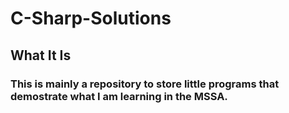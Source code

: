 # C-Sharp-Solutions 
## What It Is
### This is mainly a repository to store little programs that demostrate what I am learning in the MSSA.
